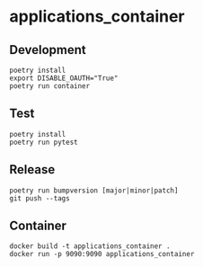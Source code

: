 # applications_container

## Development
````
poetry install
export DISABLE_OAUTH="True"
poetry run container
````
## Test
````
poetry install
poetry run pytest
````
## Release
````
poetry run bumpversion [major|minor|patch]
git push --tags
````
## Container
````
docker build -t applications_container .
docker run -p 9090:9090 applications_container
````

